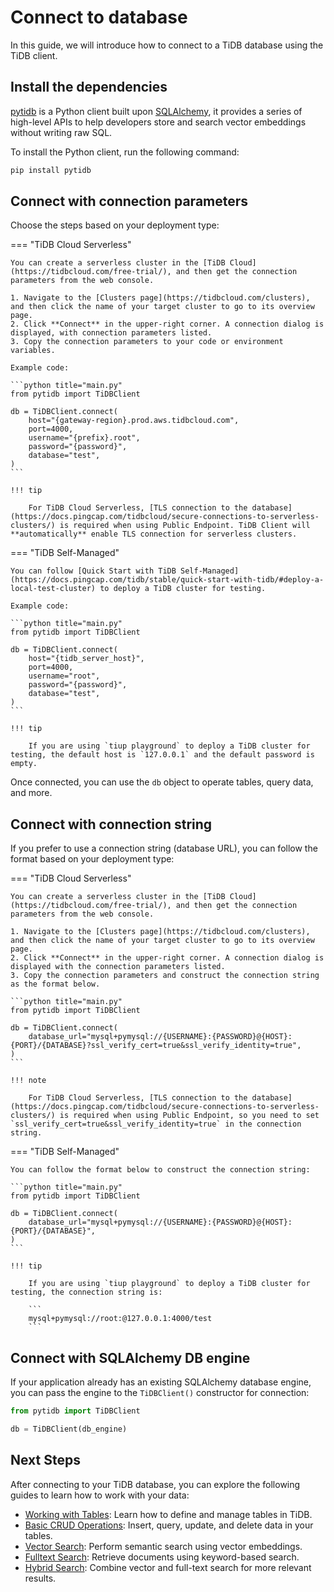 # Connect to database

In this guide, we will introduce how to connect to a TiDB database using the TiDB client.

## Install the dependencies

[pytidb](https://github.com/pingcap/pytidb) is a Python client built upon [SQLAlchemy](https://sqlalchemy.org/), it provides a series of high-level APIs to help developers store and search vector embeddings without writing raw SQL.

To install the Python client, run the following command:

```bash
pip install pytidb
```

## Connect with connection parameters

Choose the steps based on your deployment type:

=== "TiDB Cloud Serverless"

    You can create a serverless cluster in the [TiDB Cloud](https://tidbcloud.com/free-trial/), and then get the connection parameters from the web console.

    1. Navigate to the [Clusters page](https://tidbcloud.com/clusters), and then click the name of your target cluster to go to its overview page.
    2. Click **Connect** in the upper-right corner. A connection dialog is displayed, with connection parameters listed.
    3. Copy the connection parameters to your code or environment variables.

    Example code:

    ```python title="main.py"
    from pytidb import TiDBClient

    db = TiDBClient.connect(
        host="{gateway-region}.prod.aws.tidbcloud.com",
        port=4000,
        username="{prefix}.root",
        password="{password}",
        database="test",
    )
    ```

    !!! tip

        For TiDB Cloud Serverless, [TLS connection to the database](https://docs.pingcap.com/tidbcloud/secure-connections-to-serverless-clusters/) is required when using Public Endpoint. TiDB Client will **automatically** enable TLS connection for serverless clusters.

=== "TiDB Self-Managed"

    You can follow [Quick Start with TiDB Self-Managed](https://docs.pingcap.com/tidb/stable/quick-start-with-tidb/#deploy-a-local-test-cluster) to deploy a TiDB cluster for testing.

    Example code:

    ```python title="main.py"
    from pytidb import TiDBClient

    db = TiDBClient.connect(
        host="{tidb_server_host}",
        port=4000,
        username="root",
        password="{password}",
        database="test",
    )
    ```

    !!! tip
    
        If you are using `tiup playground` to deploy a TiDB cluster for testing, the default host is `127.0.0.1` and the default password is empty.

Once connected, you can use the `db` object to operate tables, query data, and more.

## Connect with connection string

If you prefer to use a connection string (database URL), you can follow the format based on your deployment type:

=== "TiDB Cloud Serverless"

    You can create a serverless cluster in the [TiDB Cloud](https://tidbcloud.com/free-trial/), and then get the connection parameters from the web console.

    1. Navigate to the [Clusters page](https://tidbcloud.com/clusters), and then click the name of your target cluster to go to its overview page.
    2. Click **Connect** in the upper-right corner. A connection dialog is displayed with the connection parameters listed.
    3. Copy the connection parameters and construct the connection string as the format below.

    ```python title="main.py"
    from pytidb import TiDBClient

    db = TiDBClient.connect(
        database_url="mysql+pymysql://{USERNAME}:{PASSWORD}@{HOST}:{PORT}/{DATABASE}?ssl_verify_cert=true&ssl_verify_identity=true",
    )
    ```

    !!! note
    
        For TiDB Cloud Serverless, [TLS connection to the database](https://docs.pingcap.com/tidbcloud/secure-connections-to-serverless-clusters/) is required when using Public Endpoint, so you need to set `ssl_verify_cert=true&ssl_verify_identity=true` in the connection string.

=== "TiDB Self-Managed"

    You can follow the format below to construct the connection string:

    ```python title="main.py"
    from pytidb import TiDBClient

    db = TiDBClient.connect(
        database_url="mysql+pymysql://{USERNAME}:{PASSWORD}@{HOST}:{PORT}/{DATABASE}",
    )
    ```

    !!! tip

        If you are using `tiup playground` to deploy a TiDB cluster for testing, the connection string is: 
        
        ```
        mysql+pymysql://root:@127.0.0.1:4000/test
        ```

## Connect with SQLAlchemy DB engine

If your application already has an existing SQLAlchemy database engine, you can pass the engine to the `TiDBClient()` constructor for connection:

```python title="main.py"
from pytidb import TiDBClient

db = TiDBClient(db_engine)
```

## Next Steps

After connecting to your TiDB database, you can explore the following guides to learn how to work with your data:

- [Working with Tables](./tables.md): Learn how to define and manage tables in TiDB.
- [Basic CRUD Operations](./crud.md): Insert, query, update, and delete data in your tables.
- [Vector Search](./vector-search.md): Perform semantic search using vector embeddings.
- [Fulltext Search](./fulltext-search.md): Retrieve documents using keyword-based search.
- [Hybrid Search](./hybrid-search.md): Combine vector and full-text search for more relevant results.
